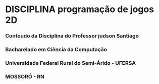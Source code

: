 #  DISCIPLINA programação de jogos 2D
### Conteudo da Disciplina do Professor judson Santiago
### Bacharelado em Ciência da Computação
### Universidade Federal Rural do Semi-Àrido - UFERSA 
### MOSSORÓ - RN
